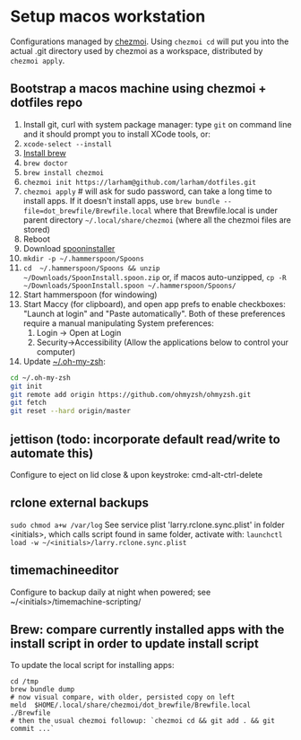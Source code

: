 # Setup macos workstation

Configurations managed by [chezmoi](https://github.com/twpayne/chezmoi). Using `chezmoi cd` will put you into the actual .git directory used by chezmoi as a workspace, distributed by `chezmoi apply`.

## Bootstrap a macos machine using chezmoi + dotfiles repo

1. Install git, curl with system package manager: type `git` on command line and it should prompt you to install XCode tools, or:
2. `xcode-select --install`
3. [Install brew](https://brew.sh)
4. `brew doctor`
5. `brew install chezmoi`
6. `chezmoi init https://larham@github.com/larham/dotfiles.git`
7. `chezmoi apply` # will ask for sudo password, can take a long time to install apps. If it doesn't install apps, use `brew bundle --file=dot_brewfile/Brewfile.local` where that Brewfile.local is under parent directory `~/.local/share/chezmoi` (where all the chezmoi files are stored)
8. Reboot
9. Download [spooninstaller](https://github.com/Hammerspoon/Spoons/raw/master/Spoons/SpoonInstall.spoon.zip)
10. `mkdir -p ~/.hammerspoon/Spoons`
11. `cd  ~/.hammerspoon/Spoons && unzip ~/Downloads/SpoonInstall.spoon.zip` or, if macos auto-unzipped, `cp -R ~/Downloads/SpoonInstall.spoon ~/.hammerspoon/Spoons/`
12. Start hammerspoon (for windowing)
13. Start Maccy (for clipboard), and open app prefs to enable checkboxes: "Launch at login" and "Paste automatically". Both of these preferences require a manual manipulating System preferences:
    1.  Login -> Open at Login
    2.  Security->Accessibility (Allow the applications below to control your computer)
14. Update [~/.oh-my-zsh](https://stackoverflow.com/questions/33486633/upgrading-oh-my-zsh-gives-me-not-a-git-repository-error):
```bash
cd ~/.oh-my-zsh
git init
git remote add origin https://github.com/ohmyzsh/ohmyzsh.git
git fetch
git reset --hard origin/master
```

## jettison (todo: incorporate default read/write to automate this)
Configure to eject on lid close & upon keystroke: cmd-alt-ctrl-delete

## rclone external backups
`sudo chmod a+w /var/log`
See service plist 'larry.rclone.sync.plist' in folder &lt;initials&gt;, which calls script found in same folder, activate with:
`launchctl load -w ~/<initials>/larry.rclone.sync.plist`

## timemachineeditor
Configure to backup daily at night when powered; see ~/&lt;initials&gt;/timemachine-scripting/

## Brew: compare currently installed apps with the install script in order to update install script

To update the local script for installing apps:
```
cd /tmp
brew bundle dump
# now visual compare, with older, persisted copy on left
meld  $HOME/.local/share/chezmoi/dot_brewfile/Brewfile.local  ./Brewfile
# then the usual chezmoi followup: `chezmoi cd && git add . && git commit ...`
```
